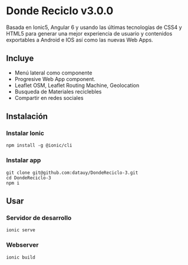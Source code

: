 # Donde Reciclo v3.0.0 
Basada en Ionic5, Angular 6 y usando las últimas tecnologías de CSS4 y HTML5 para generar una mejor experiencia de usuario y contenidos exportables a Android e IOS así como las nuevas Web Apps.

## Incluye

* Menú lateral como componente
* Progresive Web App component.
* Leaflet OSM, Leaflet Routing Machine, Geolocation
* Busqueda de Materiales reciclebles
* Compartir en redes sociales

## Instalación

### Instalar Ionic  

    npm install -g @ionic/cli

### Instalar app

    git clone git@github.com:datauy/DondeReciclo-3.git
    cd DondeReciclo-3
    npm i
 
## Usar
### Servidor de desarrollo
    ionic serve
### Webserver
    ionic build 
  
